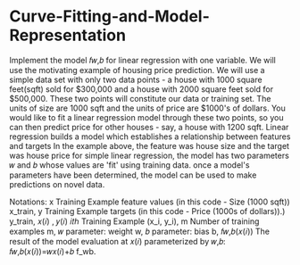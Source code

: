 # Curve-Fitting-and-Model-Representation
Implement the model  𝑓𝑤,𝑏 for linear regression with one variable.
We will use the motivating example of housing price prediction.
We will use a simple data set with only two data points - a house with 1000 square feet(sqft) sold for $300,000 and a house with 2000 square feet sold for $500,000. These two points will constitute our data or training set. The units of size are 1000 sqft and the units of price are $1000's of dollars.
You would like to fit a linear regression model through these two points, so you can then predict price for other houses - say, a house with 1200 sqft.
Linear regression builds a model which establishes a relationship between features and targets
In the example above, the feature was house size and the target was house price
for simple linear regression, the model has two parameters  𝑤 and  𝑏 whose values are 'fit' using training data.
once a model's parameters have been determined, the model can be used to make predictions on novel data.

Notations:
x               Training Example feature values (in this code - Size (1000 sqft))	                              x_train, 
y               Training Example targets (in this code - Price (1000s of dollars)).)	                          y_train, 
𝑥(𝑖) ,  𝑦(𝑖)                               𝑖𝑡ℎ  Training Example	                                                (x_i, y_i), 
m                                     Number of training examples                                                 m, 
𝑤                                              parameter: weight                                                  w, 
𝑏                                              parameter: bias                                                     b, 
𝑓𝑤,𝑏(𝑥(𝑖))      	The result of the model evaluation at  𝑥(𝑖) parameterized by  𝑤,𝑏:  𝑓𝑤,𝑏(𝑥(𝑖))=𝑤𝑥(𝑖)+𝑏          	f_wb.
 

